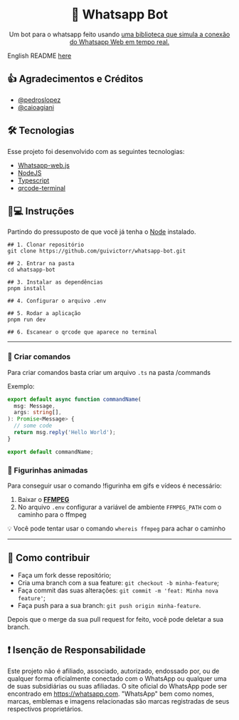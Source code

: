 <h1 align='center'>🤖 Whatsapp Bot</h1>
<p align='center'>Um bot para o whatsapp feito usando <a href="https://github.com/pedroslopez/whatsapp-web.js">uma biblioteca que simula a conexão do Whatsapp Web em tempo real.</a></p>

English README [here](https://github.com/guivictorr/whatsapp-bot/blob/master/README-ENG.md)

## 👍 Agradecimentos e Créditos

- [@pedroslopez](https://github.com/pedroslopez)
- [@caioagiani](https://github.com/caioagiani)

## 🛠 Tecnologias

Esse projeto foi desenvolvido com as seguintes tecnologias:

- [Whatsapp-web.js](https://github.com/pedroslopez/whatsapp-web.js)
- [NodeJS](https://nodejs.org/)
- [Typescript](https://typescriptlang.org/)
- [qrcode-terminal](https://www.npmjs.com/package/node-base64-image)

## 📱💻 Instruções

Partindo do pressuposto de que você já tenha o [Node](https://nodejs.org) instalado.

```
## 1. Clonar repositório
git clone https://github.com/guivictorr/whatsapp-bot.git

## 2. Entrar na pasta
cd whatsapp-bot

## 3. Instalar as dependências
pnpm install

## 4. Configurar o arquivo .env

## 5. Rodar a aplicação
pnpm run dev

## 6. Escanear o qrcode que aparece no terminal
```

---

### 🔨 Criar comandos

Para criar comandos basta criar um arquivo `.ts` na pasta /commands

Exemplo:

```ts
export default async function commandName(
  msg: Message,
  args: string[],
): Promise<Message> {
  // some code
  return msg.reply('Hello World');
}

export default commandName;
```

### 📌 Figurinhas animadas

Para conseguir usar o comando !figurinha em gifs e vídeos é necessário:

1. Baixar o **[FFMPEG](https://ffmpeg.org/)**
2. No arquivo `.env` configurar a variável de ambiente `FFMPEG_PATH` com o caminho
   para o ffmpeg

💡 Você pode tentar usar o comando `whereis ffmpeg` para achar o caminho

---

## 🤔 Como contribuir

- Faça um fork desse repositório;
- Cria uma branch com a sua feature: `git checkout -b minha-feature`;
- Faça commit das suas alterações: `git commit -m 'feat: Minha nova feature'`;
- Faça push para a sua branch: `git push origin minha-feature`.

Depois que o merge da sua pull request for feito, você pode deletar a sua branch.

## ❗ Isenção de Responsabilidade

Este projeto não é afiliado, associado, autorizado, endossado por,
ou de qualquer forma oficialmente conectado com o WhatsApp ou qualquer
uma de suas subsidiárias ou suas afiliadas. O site oficial do WhatsApp pode ser encontrado em https://whatsapp.com.
"WhatsApp" bem como nomes, marcas, emblemas e imagens relacionadas são marcas registradas de seus respectivos proprietários.
